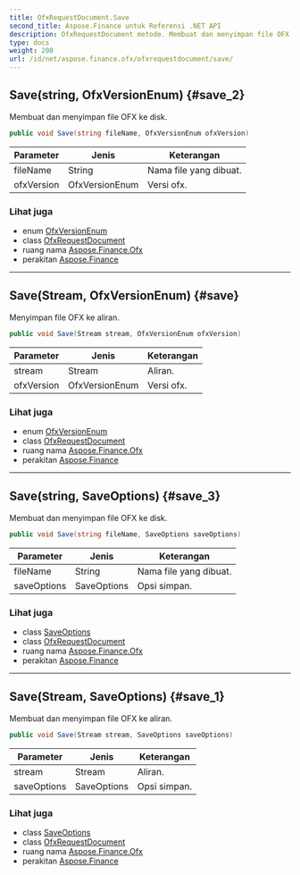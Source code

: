 ```yaml
---
title: OfxRequestDocument.Save
second_title: Aspose.Finance untuk Referensi .NET API
description: OfxRequestDocument metode. Membuat dan menyimpan file OFX ke disk.
type: docs
weight: 200
url: /id/net/aspose.finance.ofx/ofxrequestdocument/save/
---
```

## Save(string, OfxVersionEnum) {#save_2}

Membuat dan menyimpan file OFX ke disk.

```csharp
public void Save(string fileName, OfxVersionEnum ofxVersion)
```

| Parameter | Jenis | Keterangan |
| --- | --- | --- |
| fileName | String | Nama file yang dibuat. |
| ofxVersion | OfxVersionEnum | Versi ofx. |

### Lihat juga

* enum [OfxVersionEnum](../../ofxversionenum/)
* class [OfxRequestDocument](../)
* ruang nama [Aspose.Finance.Ofx](../../ofxrequestdocument/)
* perakitan [Aspose.Finance](../../../)

---

## Save(Stream, OfxVersionEnum) {#save}

Menyimpan file OFX ke aliran.

```csharp
public void Save(Stream stream, OfxVersionEnum ofxVersion)
```

| Parameter | Jenis | Keterangan |
| --- | --- | --- |
| stream | Stream | Aliran. |
| ofxVersion | OfxVersionEnum | Versi ofx. |

### Lihat juga

* enum [OfxVersionEnum](../../ofxversionenum/)
* class [OfxRequestDocument](../)
* ruang nama [Aspose.Finance.Ofx](../../ofxrequestdocument/)
* perakitan [Aspose.Finance](../../../)

---

## Save(string, SaveOptions) {#save_3}

Membuat dan menyimpan file OFX ke disk.

```csharp
public void Save(string fileName, SaveOptions saveOptions)
```

| Parameter | Jenis | Keterangan |
| --- | --- | --- |
| fileName | String | Nama file yang dibuat. |
| saveOptions | SaveOptions | Opsi simpan. |

### Lihat juga

* class [SaveOptions](../../saveoptions/)
* class [OfxRequestDocument](../)
* ruang nama [Aspose.Finance.Ofx](../../ofxrequestdocument/)
* perakitan [Aspose.Finance](../../../)

---

## Save(Stream, SaveOptions) {#save_1}

Membuat dan menyimpan file OFX ke aliran.

```csharp
public void Save(Stream stream, SaveOptions saveOptions)
```

| Parameter | Jenis | Keterangan |
| --- | --- | --- |
| stream | Stream | Aliran. |
| saveOptions | SaveOptions | Opsi simpan. |

### Lihat juga

* class [SaveOptions](../../saveoptions/)
* class [OfxRequestDocument](../)
* ruang nama [Aspose.Finance.Ofx](../../ofxrequestdocument/)
* perakitan [Aspose.Finance](../../../)


